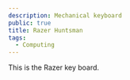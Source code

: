 ```yaml
---
description: Mechanical keyboard
public: true
title: Razer Huntsman
tags:
  - Computing
---
```


This is the Razer key board.
